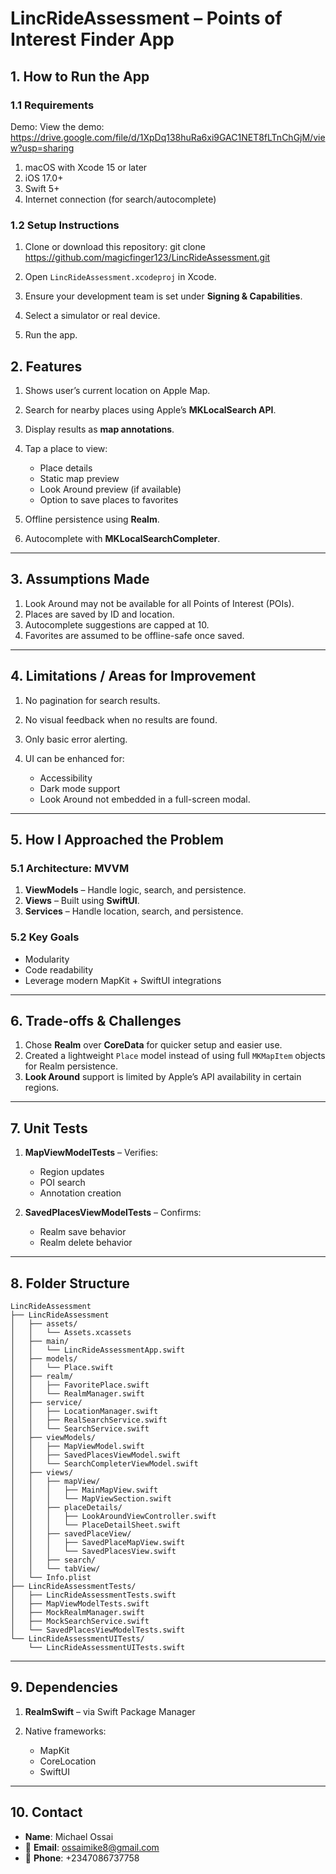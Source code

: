 

#  LincRideAssessment – Points of Interest Finder App

## 1. How to Run the App

### 1.1 Requirements

Demo: View the demo:
   https://drive.google.com/file/d/1XpDq138huRa6xi9GAC1NET8fLTnChGjM/view?usp=sharing
1. macOS with Xcode 15 or later  
2. iOS 17.0+  
3. Swift 5+  
4. Internet connection (for search/autocomplete)

### 1.2 Setup Instructions
1. Clone or download this repository:
   git clone https://github.com/magicfinger123/LincRideAssessment.git


2. Open `LincRideAssessment.xcodeproj` in Xcode.
3. Ensure your development team is set under **Signing & Capabilities**.
4. Select a simulator or real device.
5. Run the app.


## 2. Features

1. Shows user’s current location on Apple Map.
2. Search for nearby places using Apple’s **MKLocalSearch API**.
3. Display results as **map annotations**.
4. Tap a place to view:

   * Place details
   * Static map preview
   * Look Around preview (if available)
   * Option to save places to favorites
5. Offline persistence using **Realm**.
6. Autocomplete with **MKLocalSearchCompleter**.

---

## 3. Assumptions Made

1. Look Around may not be available for all Points of Interest (POIs).
2. Places are saved by ID and location.
3. Autocomplete suggestions are capped at 10.
4. Favorites are assumed to be offline-safe once saved.

---

## 4. Limitations / Areas for Improvement

1. No pagination for search results.
2. No visual feedback when no results are found.
3. Only basic error alerting.
4. UI can be enhanced for:

   * Accessibility
   * Dark mode support
   * Look Around not embedded in a full-screen modal.

---

## 5. How I Approached the Problem

### 5.1 Architecture: MVVM

1. **ViewModels** – Handle logic, search, and persistence.
2. **Views** – Built using **SwiftUI**.
3. **Services** – Handle location, search, and persistence.

### 5.2 Key Goals

* Modularity
* Code readability
* Leverage modern MapKit + SwiftUI integrations

---

## 6.  Trade-offs & Challenges

1. Chose **Realm** over **CoreData** for quicker setup and easier use.
2. Created a lightweight `Place` model instead of using full `MKMapItem` objects for Realm persistence.
3. **Look Around** support is limited by Apple’s API availability in certain regions.

---

## 7. Unit Tests

1. **MapViewModelTests** – Verifies:

   * Region updates
   * POI search
   * Annotation creation
2. **SavedPlacesViewModelTests** – Confirms:

   * Realm save behavior
   * Realm delete behavior

---

## 8. Folder Structure

```
LincRideAssessment
├── LincRideAssessment
│   ├── assets/
│   │   └── Assets.xcassets
│   ├── main/
│   │   └── LincRideAssessmentApp.swift
│   ├── models/
│   │   └── Place.swift
│   ├── realm/
│   │   ├── FavoritePlace.swift
│   │   └── RealmManager.swift
│   ├── service/
│   │   ├── LocationManager.swift
│   │   ├── RealSearchService.swift
│   │   └── SearchService.swift
│   ├── viewModels/
│   │   ├── MapViewModel.swift
│   │   ├── SavedPlacesViewModel.swift
│   │   └── SearchCompleterViewModel.swift
│   ├── views/
│   │   ├── mapView/
│   │   │   ├── MainMapView.swift
│   │   │   └── MapViewSection.swift
│   │   ├── placeDetails/
│   │   │   ├── LookAroundViewController.swift
│   │   │   └── PlaceDetailSheet.swift
│   │   ├── savedPlaceView/
│   │   │   ├── SavedPlaceMapView.swift
│   │   │   └── SavedPlacesView.swift
│   │   ├── search/
│   │   └── tabView/
│   └── Info.plist
├── LincRideAssessmentTests/
│   ├── LincRideAssessmentTests.swift
│   ├── MapViewModelTests.swift
│   ├── MockRealmManager.swift
│   ├── MockSearchService.swift
│   └── SavedPlacesViewModelTests.swift
└── LincRideAssessmentUITests/
    └── LincRideAssessmentUITests.swift
```

---

## 9. Dependencies

1. **RealmSwift** – via Swift Package Manager
2. Native frameworks:

   * MapKit
   * CoreLocation
   * SwiftUI

---

## 10. Contact

* **Name**: Michael Ossai
* 📧 **Email**: [ossaimike8@gmail.com](mailto:ossaimike8@gmail.com)
* 📱 **Phone**: +2347086737758

